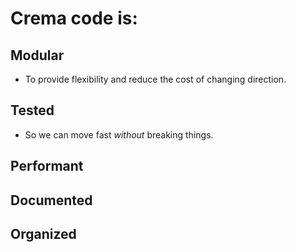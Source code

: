 # Crema code is:

## Modular

* To provide flexibility and reduce the cost of changing direction.

## Tested

* So we can move fast _without_ breaking things.

## Performant

## Documented

## Organized
